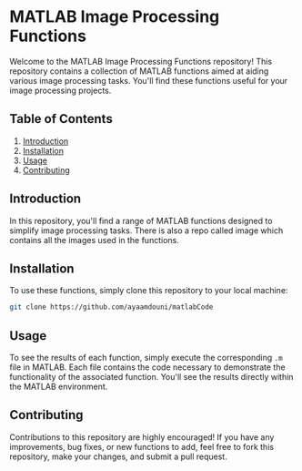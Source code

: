 # MATLAB Image Processing Functions

Welcome to the MATLAB Image Processing Functions repository! This repository contains a collection of MATLAB functions aimed at aiding various image processing tasks. You'll find these functions useful for your image processing projects.

## Table of Contents

1. [Introduction](#introduction)
2. [Installation](#installation)
3. [Usage](#usage)
4. [Contributing](#contributing)

## Introduction

In this repository, you'll find a range of MATLAB functions designed to simplify image processing tasks. There is also a repo called image which contains all the images used in the functions. 

## Installation

To use these functions, simply clone this repository to your local machine:

```bash
git clone https://github.com/ayaamdouni/matlabCode
```

## Usage

To see the results of each function, simply execute the corresponding `.m` file in MATLAB. Each file contains the code necessary to demonstrate the functionality of the associated function. You'll see the results directly within the MATLAB environment.

## Contributing

Contributions to this repository are highly encouraged! If you have any improvements, bug fixes, or new functions to add, feel free to fork this repository, make your changes, and submit a pull request.
